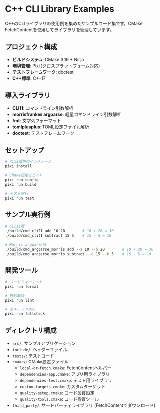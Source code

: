 # C++ CLI Library Examples

C++のCLIライブラリの使用例を集めたサンプルコード集です。CMake FetchContentを使用してライブラリを管理しています。

## プロジェクト構成

- **ビルドシステム**: CMake 3.19 + Ninja
- **環境管理**: Pixi (クロスプラットフォーム対応)
- **テストフレームワーク**: doctest
- **C++標準**: C++17

## 導入ライブラリ

- **CLI11**: コマンドライン引数解析
- **morrisfranken argparse**: 軽量コマンドライン引数解析
- **fmt**: 文字列フォーマット
- **tomlplusplus**: TOML設定ファイル解析
- **doctest**: テストフレームワーク

## セットアップ

```bash
# Pixi環境のインストール
pixi install

# CMake設定とビルド
pixi run config
pixi run build

# テスト実行
pixi run test
```

## サンプル実行例

```bash
# CLI11版
./build/cmd_cli11 add 10 20        # 10 + 20 = 30
./build/cmd_cli11 subtract 15 5    # 15 - 5 = 10

# Morris argparse版
./build/cmd_argparse_morris add --a 10 --b 20        # 10 + 20 = 30
./build/cmd_argparse_morris subtract --a 15 --b 5    # 15 - 5 = 10
```

## 開発ツール

```bash
# コードフォーマット
pixi run format

# 静的解析
pixi run lint

# 全チェック実行
pixi run fullcheck
```

## ディレクトリ構成

- `src/`: サンプルアプリケーション
- `include/`: ヘッダーファイル
- `tests/`: テストコード
- `cmake/`: CMake設定ファイル
    - `local-or-fetch.cmake`: FetchContentヘルパー
    - `dependencies-app.cmake`: アプリ用ライブラリ
    - `dependencies-test.cmake`: テスト用ライブラリ
    - `custom-targets.cmake`: カスタムターゲット
    - `quality-setup.cmake`: コード品質設定
    - `quality-tools.cmake`: コード品質ツール
- `third_party/`: サードパーティライブラリ (FetchContentでダウンロード)

